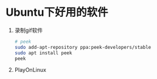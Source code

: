 # Ubuntu下好用的软件

1. 录制gif软件

   ```bash
   # peek
   sudo add-apt-repository ppa:peek-developers/stable
   sudo apt install peek
   peek
   ```

2. PlayOnLinux

   


